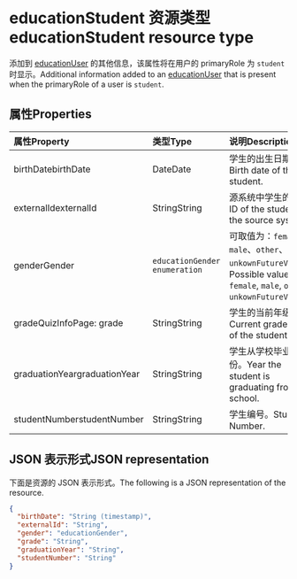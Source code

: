 # <a name="educationstudent-resource-type"></a><span data-ttu-id="12cd5-101">educationStudent 资源类型</span><span class="sxs-lookup"><span data-stu-id="12cd5-101">educationStudent resource type</span></span>

<span data-ttu-id="12cd5-102">添加到 [educationUser](educationuser.md) 的其他信息，该属性将在用户的 primaryRole 为 `student` 时显示。</span><span class="sxs-lookup"><span data-stu-id="12cd5-102">Additional information added to an [educationUser](educationuser.md) that is present when the primaryRole of a user is `student`.</span></span>

## <a name="properties"></a><span data-ttu-id="12cd5-103">属性</span><span class="sxs-lookup"><span data-stu-id="12cd5-103">Properties</span></span>
| <span data-ttu-id="12cd5-104">属性</span><span class="sxs-lookup"><span data-stu-id="12cd5-104">Property</span></span>     | <span data-ttu-id="12cd5-105">类型</span><span class="sxs-lookup"><span data-stu-id="12cd5-105">Type</span></span>   |<span data-ttu-id="12cd5-106">说明</span><span class="sxs-lookup"><span data-stu-id="12cd5-106">Description</span></span>|
|:---------------|:--------|:----------|
|<span data-ttu-id="12cd5-107">birthDate</span><span class="sxs-lookup"><span data-stu-id="12cd5-107">birthDate</span></span>|<span data-ttu-id="12cd5-108">Date</span><span class="sxs-lookup"><span data-stu-id="12cd5-108">Date</span></span>| <span data-ttu-id="12cd5-109">学生的出生日期。</span><span class="sxs-lookup"><span data-stu-id="12cd5-109">Birth date of the student.</span></span>|
|<span data-ttu-id="12cd5-110">externalId</span><span class="sxs-lookup"><span data-stu-id="12cd5-110">externalId</span></span>|<span data-ttu-id="12cd5-111">String</span><span class="sxs-lookup"><span data-stu-id="12cd5-111">String</span></span>| <span data-ttu-id="12cd5-112">源系统中学生的 ID。</span><span class="sxs-lookup"><span data-stu-id="12cd5-112">ID of the student in the source system.</span></span>|
|<span data-ttu-id="12cd5-113">gender</span><span class="sxs-lookup"><span data-stu-id="12cd5-113">Gender</span></span>|`educationGender enumeration`| <span data-ttu-id="12cd5-114">可取值为：`female`、`male`、`other`、`unkownFutureValue`。</span><span class="sxs-lookup"><span data-stu-id="12cd5-114">Possible values are: `female`, `male`, `other`, `unkownFutureValue`.</span></span>|
|<span data-ttu-id="12cd5-115">grade</span><span class="sxs-lookup"><span data-stu-id="12cd5-115">QuizInfoPage: grade</span></span>|<span data-ttu-id="12cd5-116">String</span><span class="sxs-lookup"><span data-stu-id="12cd5-116">String</span></span>|<span data-ttu-id="12cd5-117">学生的当前年级。</span><span class="sxs-lookup"><span data-stu-id="12cd5-117">Current grade level of the student.</span></span>|
|<span data-ttu-id="12cd5-118">graduationYear</span><span class="sxs-lookup"><span data-stu-id="12cd5-118">graduationYear</span></span>|<span data-ttu-id="12cd5-119">String</span><span class="sxs-lookup"><span data-stu-id="12cd5-119">String</span></span>| <span data-ttu-id="12cd5-120">学生从学校毕业的年份。</span><span class="sxs-lookup"><span data-stu-id="12cd5-120">Year the student is graduating from the school.</span></span>|
|<span data-ttu-id="12cd5-121">studentNumber</span><span class="sxs-lookup"><span data-stu-id="12cd5-121">studentNumber</span></span>|<span data-ttu-id="12cd5-122">String</span><span class="sxs-lookup"><span data-stu-id="12cd5-122">String</span></span>| <span data-ttu-id="12cd5-123">学生编号。</span><span class="sxs-lookup"><span data-stu-id="12cd5-123">Student Number.</span></span>|

## <a name="json-representation"></a><span data-ttu-id="12cd5-124">JSON 表示形式</span><span class="sxs-lookup"><span data-stu-id="12cd5-124">JSON representation</span></span>

<span data-ttu-id="12cd5-125">下面是资源的 JSON 表示形式。</span><span class="sxs-lookup"><span data-stu-id="12cd5-125">The following is a JSON representation of the resource.</span></span>

<!-- {
  "blockType": "resource",
  "optionalProperties": [

  ],
  "@odata.type": "microsoft.graph.educationStudent"
}-->

```json
{
  "birthDate": "String (timestamp)",
  "externalId": "String",
  "gender": "educationGender",
  "grade": "String",
  "graduationYear": "String",
  "studentNumber": "String"
}
```

<!-- uuid: 8fcb5dbc-d5aa-4681-8e31-b001d5168d79
2015-10-25 14:57:30 UTC -->
<!-- {
  "type": "#page.annotation",
  "description": "educationStudent resource",
  "keywords": "",
  "section": "documentation",
  "tocPath": ""
}-->